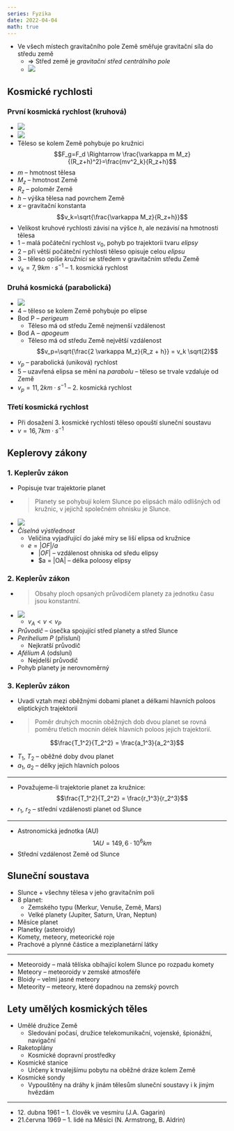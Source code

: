 ```yaml
---
series: Fyzika
date: 2022-04-04
math: true
---
```


- Ve všech místech gravitačního pole Země směřuje gravitační síla do středu země
	- => Střed země je *gravitační střed centrálního pole*
	- ![](https://encrypted-tbn0.gstatic.com/images?q=tbn:ANd9GcQBBDEspTjLNC-ll6WHYzl9xc0Iljoz0SkwxSYcCc3eQP4hItoz3b54HUP4I_0wZ4KS3sw&usqp=CAU)

## Kosmické rychlosti
### První kosmická rychlost (kruhová)
- ![](https://firebasestorage.googleapis.com/v0/b/firescript-577a2.appspot.com/o/imgs%2Fapp%2FVitecek%2FhWJ1noRj_w.png?alt=media&token=2b6713cc-5a3d-4048-8b93-2dc00cea18a7)
- ![](https://firebasestorage.googleapis.com/v0/b/firescript-577a2.appspot.com/o/imgs%2Fapp%2FVitecek%2F1mNwZU1L_K.png?alt=media&token=5d9a1eaa-0a11-4ecf-8d0b-fe824691b4f7)
- Těleso se kolem Země pohybuje po kružnici
$$F_g=F_d \Rightarrow \frac{\varkappa m M_z}{(R_z+h)^2}=\frac{mv^2_k}{R_z+h}$$
- $m$ – hmotnost tělesa
- $M_z$ – hmotnost Země
- $R_z$ – poloměr Země
- $h$ – výška tělesa nad povrchem Země
- $\varkappa$ – gravitační konstanta
$$v_k=\sqrt{\frac{\varkappa M_z}{R_z+h}}$$
- Velikost kruhové rychlosti závisí na výšce $h$, ale nezávisí na hmotnosti tělesa
- 1 – malá počáteční rychlost $v_0$, pohyb po trajektorii tvaru *elipsy*
- 2 – při větší počáteční rychlosti těleso opisuje celou *elipsu*
- 3 – těleso opíše *kružnici* se středem v gravitačním středu Země
- $v_k = 7,9 km\cdot s^{-1}$  – 1. kosmická rychlost
### Druhá kosmická (parabolická)
- ![](https://firebasestorage.googleapis.com/v0/b/firescript-577a2.appspot.com/o/imgs%2Fapp%2FVitecek%2FCnB47UgEvO.png?alt=media&token=c7ec6102-2c87-419d-8ea5-411fbde0d01e)
- 4 – těleso se kolem Země pohybuje po elipse
- Bod P – *perigeum*
	- Těleso má od středu Země nejmenší vzdálenost
- Bod A – *apogeum*
	- Těleso má od středu Země největší vzdálenost
$$v_p=\sqrt{\frac{2 \varkappa M_z}{R_z + h}} = v_k \sqrt{2}$$
- $v_p$ – parabolická (uniková) rychlost
- 5 – uzavřená elipsa se mění na *parabolu* – těleso se trvale vzdaluje od Země
- $v_p = 11,2 km \cdot s^{-1}$  – 2. kosmická rychlost

### Třetí kosmická rychlost
- Při dosažení 3. kosmické rychlosti těleso opouští sluneční soustavu
- $v=16,7 km \cdot s^{-1}$

## Keplerovy zákony
### 1. Keplerův zákon
- Popisuje tvar trajektorie planet
- >Planety se pohybují kolem Slunce po elipsách málo odlišných od kružnic, v jejichž společném ohnisku je Slunce.
- ![](https://firebasestorage.googleapis.com/v0/b/firescript-577a2.appspot.com/o/imgs%2Fapp%2FVitecek%2FXtzu9UkSIT.png?alt=media&token=564cfe59-bf06-4bf3-94a7-d844afa815b1)
- *Číselná výstřednost*
	- Veličina vyjadřující do jaké míry se liší elipsa od kružnice
	- $e = |OF| / a$
		- $|OF|$ – vzdálenost ohniska od sředu elipsy
		- $a = |OA| – délka poloosy elipsy

### 2. Keplerův zákon
- > Obsahy ploch opsaných průvodičem planety za jednotku času jsou konstantní.
- ![](https://firebasestorage.googleapis.com/v0/b/firescript-577a2.appspot.com/o/imgs%2Fapp%2FVitecek%2FSdrQ6sdjg4.png?alt=media&token=3296dbe1-4fe0-42ed-bab2-28751f217ca1)
	- $v_A < v < v_P$
- *Průvodič* – úsečka spojující střed planety a střed Slunce
- *Perihelium P* (přísluní)
	- Nejkratší průvodič
- *Afélium A* (odsluní)
	- Nejdelší průvodič
- Pohyb planety je nerovnoměrný

### 3. Keplerův zákon
- Uvadí vztah mezi oběžnými dobami planet a délkami hlavních poloos eliptických trajektorií
- >Poměr druhých mocnin oběžných dob dvou planet se rovná poměru třetích mocnin délek hlavních poloos jejich trajektorií.

$$\frac{T_1^2}{T_2^2} = \frac{a_1^3}{a_2^3}$$
- $T_1$, $T_2$ – oběžné doby dvou planet
- $a_1$, $a_2$ – délky jejich hlavních poloos
---
- Považujeme-li trajektorie planet za kružnice:
$$\frac{T_1^2}{T_2^2} = \frac{r_1^3}{r_2^3}$$
- $r_1$, $r_2$ – střední vzdálenosti planet od Slunce
---
- Astronomická jednotka (AU)
$$1AU = 149,6 \cdot 10^6 km$$
- Střední vzdálenost Země od Slunce

## Sluneční soustava
- Slunce + všechny tělesa v jeho gravitačním poli
- 8 planet:
	- Zemského typu (Merkur, Venuše, Země, Mars)
	- Velké planety (Jupiter, Saturn, Uran, Neptun)
- Měsíce planet
- Planetky (asteroidy)
- Komety, meteory, meteorické roje
- Prachové a plynné částice a meziplanetární látky
---
- Meteoroidy – malá tělíska obíhající kolem Slunce po rozpadu komety
- Meteory – meteoroidy v zemské atmosféře
- Bloidy – velmi jasné meteory
- Meteority – meteory, které dopadnou na zemský povrch

## Lety umělých kosmických těles
- Umělé družice Země
	- Sledování počasí, družice telekomunikační, vojenské, špionážní,
navigační
- Raketoplány
	- Kosmické dopravní prostředky
- Kosmické stanice
	- Určeny k trvalejšímu pobytu na oběžné dráze kolem Země
- Kosmické sondy
	- Vypouštěny na dráhy k jinám tělesům sluneční soustavy i k jiným hvězdám
---
- 12\. dubna 1961 – 1.  člověk ve vesmíru (J.A. Gagarin)
- 21\.června 1969 – 1. lidé na Měsíci (N. Armstrong, B. Aldrin)